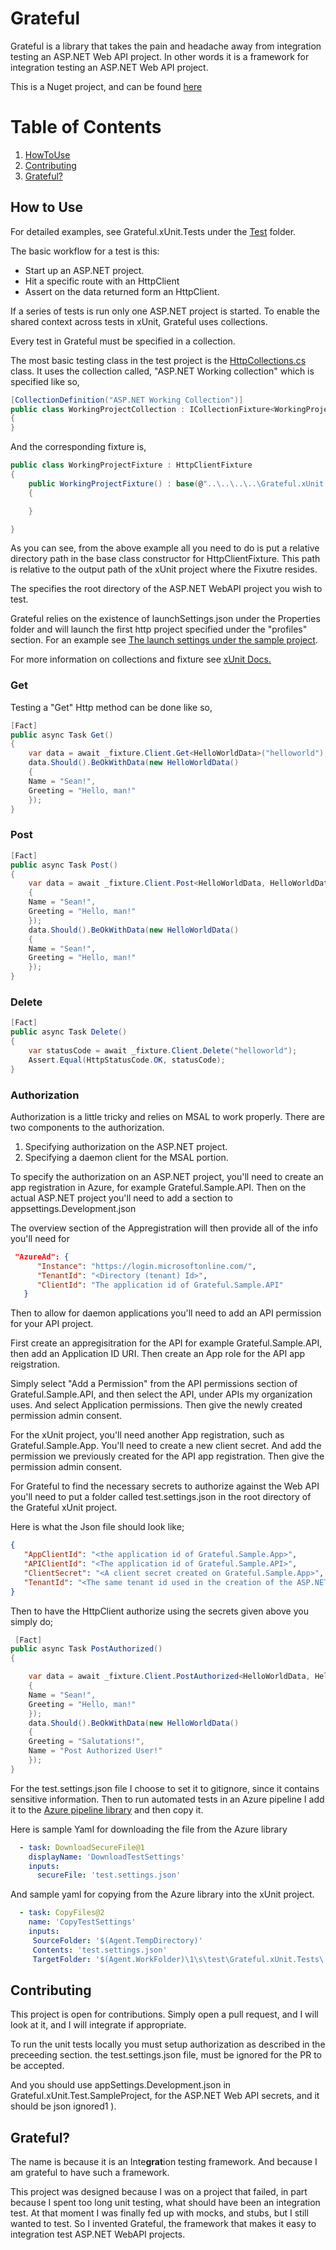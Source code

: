 # Grateful
Grateful is a library that takes the pain and headache away from integration testing an ASP.NET Web API project. In other words it is a framework for integration testing an ASP.NET Web API project.

This is a Nuget project, and can be found <a href="https://www.nuget.org/packages/Grateful.xUnit#readme-body-tab">here</a>

# Table of Contents
1) [HowToUse](#howto)
2) [Contributing](#contributing)
3) [Grateful?](#grateful?)

## How to Use

For detailed examples, see Grateful.xUnit.Tests under the <a href="https://github.com/seadavis/Grateful.xUnit/tree/main/test">Test</a> folder. 

The basic workflow for a test is this:
- Start up an ASP.NET project.
- Hit a specific route with an HttpClient
- Assert on the data returned form an HttpClient.

If a series of tests is run only one ASP.NET project is started.
To enable the shared context across tests in xUnit, Grateful uses collections.

Every test in Grateful must be specified in a collection.

The most basic testing class in the test project is the <a href="https://github.com/seadavis/Grateful.xUnit/blob/main/test/Grateful.xUnit.Tests/HttpCollections.cs">HttpCollections.cs</a> class. It uses the collection called, "ASP.NET Working collection" which is specified like so,

```csharp
[CollectionDefinition("ASP.NET Working Collection")]
public class WorkingProjectCollection : ICollectionFixture<WorkingProjectFixture>
{
}
```

And the corresponding fixture is,

```csharp
public class WorkingProjectFixture : HttpClientFixture
{
    public WorkingProjectFixture() : base(@"..\..\..\..\Grateful.xUnit.Test.SampleProject")
    {

    }

}
```

As you can see, from the above example all you need to do is put a relative directory path in the base class constructor for HttpClientFixture. This path is relative to the output path of the xUnit project where the Fixutre resides.

The specifies the root directory of the ASP.NET WebAPI project you wish to test.

Grateful relies on the existence of launchSettings.json under the Properties folder and will launch the first http project specified under the "profiles" section. For an example see <a href="https://github.com/seadavis/Grateful.xUnit/blob/main/test/Grateful.xUnit.Test.SampleProject/Properties/launchSettings.json">The launch settings under the sample project</a>.

For more information on collections and fixture see <a href="https://xunit.net/docs/shared-context">xUnit Docs.</a>

### Get

Testing a "Get" Http method can be done like so,
```csharp
[Fact]
public async Task Get()
{
    var data = await _fixture.Client.Get<HelloWorldData>("helloworld");
    data.Should().BeOkWithData(new HelloWorldData()
    {
    Name = "Sean!",
    Greeting = "Hello, man!"
    });
}
```

### Post

```csharp
[Fact]
public async Task Post()
{
    var data = await _fixture.Client.Post<HelloWorldData, HelloWorldData>("helloworld", new HelloWorldData()
    {
    Name = "Sean!",
    Greeting = "Hello, man!"
    });
    data.Should().BeOkWithData(new HelloWorldData()
    {
    Name = "Sean!",
    Greeting = "Hello, man!"
    });
}
```

### Delete

```csharp
[Fact]
public async Task Delete()
{
    var statusCode = await _fixture.Client.Delete("helloworld");
    Assert.Equal(HttpStatusCode.OK, statusCode);
}
```

### Authorization

Authorization is a little tricky and relies on MSAL to work properly. There are two components to the authorization. 

1) Specifying authorization on the ASP.NET project.
2) Specifying a daemon client for the MSAL portion.

To specify the authorization on an ASP.NET project, you'll need to create an app registration in Azure, for example Grateful.Sample.API. Then on the actual ASP.NET project you'll need to add a section to appsettings.Development.json

The overview section of the Appregistration will then provide all of the info you'll need for 

```json
 "AzureAd": {
      "Instance": "https://login.microsoftonline.com/",
      "TenantId": "<Directory (tenant) Id>",
      "ClientId": "The application id of Grateful.Sample.API"
   }
```

Then to allow for daemon applications you'll need to add an API permission for your API project. 

First create an appregisitration for the API for example Grateful.Sample.API, then add an Application ID URI. Then create an App role for the API app reigstration.

Simply select "Add a Permission" from the API permissions section of Grateful.Sample.API, and then select the API, under APIs my organization uses. And select Application permissions. Then give the newly created permission admin consent.

For the xUnit project, you'll need another App registration, such as Grateful.Sample.App. You'll need to create a new client secret. And add the permission we previously created for the API app registration. Then give the permission admin consent.

For Grateful to find the necessary secrets to authorize against the Web API you'll need to put a folder called test.settings.json in the root directory of the Grateful xUnit project.

Here is what the Json file should look like;

```json
{
   "AppClientId": "<the application id of Grateful.Sample.App>",
   "APIClientId": "<The application id of Grateful.Sample.API>",
   "ClientSecret": "<A client secret created on Grateful.Sample.App>",
   "TenantId": "<The same tenant id used in the creation of the ASP.NET application>"
}
```

Then to have the HttpClient authorize using the secrets given above you simply do;

```csharp
 [Fact]
public async Task PostAuthorized()
{

    var data = await _fixture.Client.PostAuthorized<HelloWorldData, HelloWorldData>("helloworld/api/auth", new HelloWorldData()
    {
    Name = "Sean!",
    Greeting = "Hello, man!"
    });
    data.Should().BeOkWithData(new HelloWorldData()
    {
    Greeting = "Salutations!",
    Name = "Post Authorized User!"
    });
}
```

For the test.settings.json file I choose to set it to gitignore, since it contains sensitive information. Then to run automated tests in an Azure pipeline I add it to the <a href="https://docs.microsoft.com/en-us/azure/devops/pipelines/library/?view=azure-devops">Azure pipeline library</a> and then copy it.

Here is sample Yaml for downloading the file from the Azure library

```yaml
  - task: DownloadSecureFile@1
    displayName: 'DownloadTestSettings'
    inputs:
      secureFile: 'test.settings.json'
```

And sample yaml for copying from the Azure library into the xUnit project.

```yaml
  - task: CopyFiles@2
    name: 'CopyTestSettings'
    inputs:
     SourceFolder: '$(Agent.TempDirectory)'
     Contents: 'test.settings.json'
     TargetFolder: '$(Agent.WorkFolder)\1\s\test\Grateful.xUnit.Tests\'
```

## Contributing

This project is open for contributions. Simply open a pull request, and I will look at it, and I will integrate if appropriate.

To run the unit tests locally you must setup authorization as described in the preceeding section. the test.settings.json file, must be ignored for the PR to be accepted.

And you should use appSettings.Development.json in Grateful.xUnit.Test.SampleProject, for the ASP.NET Web API secrets, and it should be json ignored1 ).

## Grateful?
The name is because it is an Inte<b>grat</b>ion testing framework. And because I am grateful to have such a framework.

This project was designed because I was on a project that failed, in part because I spent too long unit testing, what should have been an integration test. At that moment I was finally fed up with mocks, and stubs, but I still wanted to test. So I invented Grateful, the framework that makes it easy to integration test ASP.NET WebAPI projects.